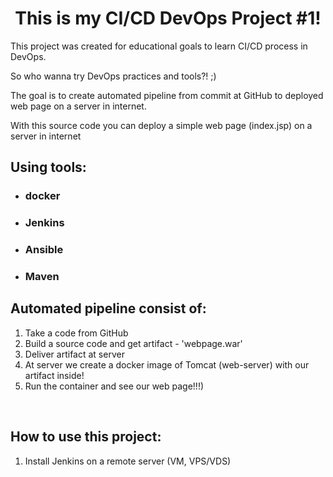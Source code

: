 <h1 style="text-align: center;">This is my CI/CD DevOps Project #1!</h1>
<p>This project was created for educational goals to learn CI/CD process in DevOps.</p>
<p>So who wanna try DevOps practices and tools?! ;)</p>
<p>The goal is to create automated pipeline from commit at GitHub to deployed web page on a server in internet.</p>
<p>With this source code you can deploy a simple web page (index.jsp) on a server in internet</p>
<h2>Using tools:</h2>
<ul>
<li>
<h3>docker</h3>
</li>
<li>
<h3>Jenkins</h3>
</li>
<li>
<h3>Ansible</h3>
</li>
<li>
<h3>Maven</h3>
</li>
</ul>
<h2>Automated pipeline consist of:</h2>
<ol>
<li>Take a code from GitHub</li>
<li>Build a source code and get artifact - 'webpage.war'</li>
<li>Deliver artifact at server</li>
<li>At server we create a docker image of Tomcat (web-server) with our artifact inside!</li>
<li>Run the container and see our web page!!!)</li>
</ol>
<p>&nbsp;</p>
<h2>How to use this project:</h2>
<ol>
<li>Install Jenkins on a remote server (VM, VPS/VDS)</li>
</ol>
